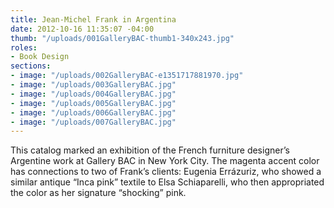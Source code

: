 ```yaml
---
title: Jean-Michel Frank in Argentina
date: 2012-10-16 11:35:07 -04:00
thumb: "/uploads/001GalleryBAC-thumb1-340x243.jpg"
roles:
- Book Design
sections:
- image: "/uploads/002GalleryBAC-e1351717881970.jpg"
- image: "/uploads/003GalleryBAC.jpg"
- image: "/uploads/004GalleryBAC.jpg"
- image: "/uploads/005GalleryBAC.jpg"
- image: "/uploads/006GalleryBAC.jpg"
- image: "/uploads/007GalleryBAC.jpg"
---
```


This catalog marked an exhibition of the French furniture designer’s Argentine work at Gallery BAC in New York City. The magenta accent color has connections to two of Frank’s clients: Eugenia Errázuriz, who showed a similar antique “Inca pink” textile to Elsa Schiaparelli, who then appropriated the color as her signature “shocking” pink.
